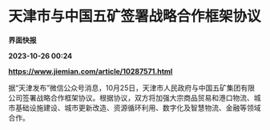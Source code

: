 # 天津市与中国五矿签署战略合作框架协议
**界面快报**

**2023-10-26 00:24**

**https://www.jiemian.com/article/10287571.html**

据“天津发布”微信公众号消息，10月25日，天津市人民政府与中国五矿集团有限公司签署战略合作框架协议。根据协议，双方将加强大宗商品贸易和港口物流、城市基础设施建设、城市更新改造、资源循环利用、数字化及智慧物流、金融等领域合作。